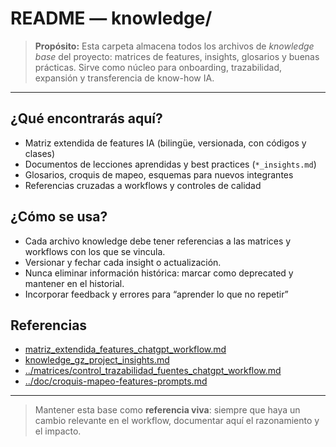 # README — knowledge/

> **Propósito:** Esta carpeta almacena todos los archivos de *knowledge base* del proyecto: matrices de features, insights, glosarios y buenas prácticas. Sirve como núcleo para onboarding, trazabilidad, expansión y transferencia de know-how IA.

---

## ¿Qué encontrarás aquí?
- Matriz extendida de features IA (bilingüe, versionada, con códigos y clases)
- Documentos de lecciones aprendidas y best practices (`*_insights.md`)
- Glosarios, croquis de mapeo, esquemas para nuevos integrantes
- Referencias cruzadas a workflows y controles de calidad

## ¿Cómo se usa?
- Cada archivo knowledge debe tener referencias a las matrices y workflows con los que se vincula.
- Versionar y fechar cada insight o actualización.
- Nunca eliminar información histórica: marcar como deprecated y mantener en el historial.
- Incorporar feedback y errores para “aprender lo que no repetir”

## Referencias
- [matriz_extendida_features_chatgpt_workflow.md](matriz_extendida_features_chatgpt_workflow.md)
- [knowledge_gz_project_insights.md](knowledge_gz_project_insights.md)
- [../matrices/control_trazabilidad_fuentes_chatgpt_workflow.md](../matrices/control_trazabilidad_fuentes_chatgpt_workflow.md)
- [../doc/croquis-mapeo-features-prompts.md](../doc/croquis-mapeo-features-prompts.md)

---

> Mantener esta base como **referencia viva**: siempre que haya un cambio relevante en el workflow, documentar aquí el razonamiento y el impacto.

